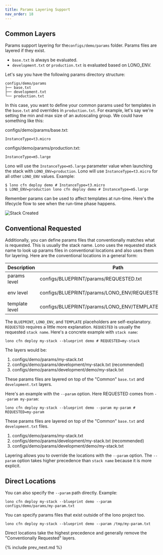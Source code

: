 ```yaml
---
title: Params Layering Support
nav_order: 18
---
```


## Common Layers

Params support layering for the`configs/demo/params` folder. Params files are layered if they exist.

* `base.txt` is always be evaluated.
* `development.txt` or `production.txt` is evaluated based on LONO_ENV.

Let's say you have the following params directory structure:

    configs/demo/params
    ├── base.txt
    ├── development.txt
    └── production.txt

In this case, you want to define your common params used for templates in the `base.txt` and overrides in `production.txt`. For example, let's say we're setting the min and max size of an autoscaling group. We could have something like this:

configs/demo/params/base.txt:

    InstanceType=t3.micro

configs/demo/params/production.txt:

    InstanceType=m5.large

Lono will use the `InstanceType=m5.large` parameter value when launching the stack with `LONO_ENV=production`.  Lono will use `InstanceType=t3.micro` for all other `LONO_ENV` values.  Example:

    $ lono cfn deploy demo # InstanceType=t3.micro
    $ LONO_ENV=production lono cfn deploy demo # InstanceType=m5.large

Remember params can be used to affect templates at run-time. Here's the lifecycle flow to see when the run-time phase happens.

<img src="/img/tutorial/lono-flowchart.png" alt="Stack Created" class="doc-photo lono-flowchart">

## Conventional Requested

Additionally, you can define params files that conventionally matches what is requested. This is usually the stack name. Lono uses the requested stack name to look up params files in conventional locations and also uses them for layering. Here are the conventional locations in a general form:

Description | Path | Comments
--- | --- | ---
params level | configs/BLUEPRINT/params/REQUESTED.txt | least specific
env level | configs/BLUEPRINT/params/LONO_ENV/REQUESTED.txt | generally recommended
template level | configs/BLUEPRINT/params/LONO_ENV/TEMPLATE/REQUESTED.txt | most specific

The `BLUEPRINT`, `LONO_ENV`, and `TEMPLATE` placeholders are self-explanatory.  `REQUESTED` requires a little more explanation. `REQUESTED` is usually the requested `stack name`.  Here's a concrete example with `stack name`:

    lono cfn deploy my-stack --blueprint demo # REQUESTED=my-stack

The layers would be:

1. configs/demo/params/my-stack.txt
2. configs/demo/params/development/my-stack.txt (recommended)
3. configs/demo/params/development/demo/my-stack.txt

These params files are layered on top of the "Common" `base.txt` and `development.txt` layers.

Here's an example with the `--param` option. Here REQUESTED comes from `--param my-param`:

    lono cfn deploy my-stack --blueprint demo --param my-param # REQUESTED=my-param

These params files are layered on top of the "Common" `base.txt` and `development.txt` files.

1. configs/demo/params/my-stack.txt
2. configs/demo/params/development/my-stack.txt (recommended)
3. configs/demo/params/development/demo/my-stack.txt

Layering allows you to override the locations with the `--param` option. The `--param` option takes higher precedence than `stack name` because it is more explicit.

## Direct Locations

You can also specify the `--param` path directly. Example:

    lono cfn deploy my-stack --blueprint demo --param configs/demo/params/my-param.txt

You can specify params files that exist outside of the lono project too.

    lono cfn deploy my-stack --blueprint demo --param /tmp/my-param.txt

Direct locations take the highest precedence and generally remove the "Conventionally Requested" layers.

{% include prev_next.md %}

